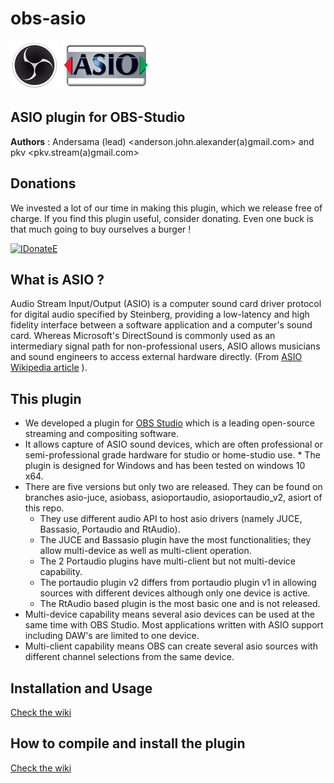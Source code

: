# obs-asio
![](/images/obs_icon_very_small.png)  ![](/images/TECH_ASIOsmall.png)

## ASIO plugin for OBS-Studio ##

**Authors** : Andersama (lead) <anderson.john.alexander(a)gmail.com> and pkv <pkv.stream(a)gmail.com>

## Donations
We invested a lot of our time in making this plugin, which we release free of charge.
If you find this plugin useful, consider donating. Even one buck is that much going to buy ourselves a burger !

<a href="https://www.paypal.com/cgi-bin/webscr?cmd=_s-xclick&hosted_button_id=NXB942R9EXY5E&source=url" target="_blank"><img src="https://www.paypalobjects.com/en_US/i/btn/btn_donate_SM.gif" 
alt="IDonateE"/></a>    

## What is ASIO ? ##
Audio Stream Input/Output (ASIO) is a computer sound card driver protocol for digital audio specified by Steinberg, providing a low-latency and high fidelity interface between a software application and a computer's sound card. Whereas Microsoft's DirectSound is commonly used as an intermediary signal path for non-professional users, ASIO allows musicians and sound engineers to access external hardware directly. (From [ASIO Wikipedia article](https://en.wikipedia.org/wiki/Audio_Stream_Input/Output) ).

## This plugin ##
* We developed a plugin for [OBS Studio](https://obsproject.com/) which is a leading open-source streaming and compositing software.
* It allows capture of ASIO sound devices, which are often professional or semi-professional grade hardware for studio or home-studio use. * The plugin is designed for Windows and has been tested on windows 10 x64.    
* There are five versions but only two are released. They can be found on branches asio-juce, asiobass, asioportaudio, asioportaudio_v2, asiort of this repo.    
  * They use different audio API to host asio drivers (namely JUCE, Bassasio, Portaudio and RtAudio).    
  * The JUCE and Bassasio plugin have the most functionalities; they allow multi-device as well as multi-client operation.    
  * The 2 Portaudio plugins have multi-client but not multi-device capability.
  * The portaudio plugin v2 differs from portaudio plugin v1 in allowing sources with different devices although only one device is active.    
  * The RtAudio based plugin is the most basic one and is not released.     
* Multi-device capability means several asio devices can be used at the same time with OBS Studio. Most applications written with ASIO support including DAW's are limited to one device.
* Multi-client capability means OBS can create several asio sources with different channel selections from the same device.    

## Installation and Usage ##

[Check the wiki](https://github.com/pkviet/obs-asio/wiki/Installation-and-Usage) 
## How to compile and install the plugin ##

[Check the wiki](https://github.com/pkviet/obs-asio/wiki/Compilation-instructions)

